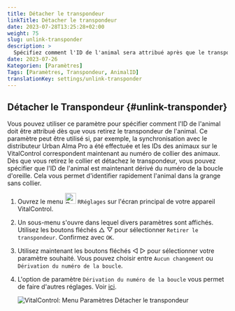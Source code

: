 ```yaml
---
title: Détacher le transpondeur
linkTitle: Détacher le transpondeur
date: 2023-07-28T13:25:28+02:00
weight: 75
slug: unlink-transponder
description: >
  Spécifiez comment l'ID de l'animal sera attribué après que le transpondeur a été détaché.
date: 2023-07-26
Kategorien: [Paramètres]
Tags: [Paramètres, Transpondeur, AnimalID]
translationKey: settings/unlink-transponder
---
```

## Détacher le Transpondeur {#unlink-transponder}

Vous pouvez utiliser ce paramètre pour spécifier comment l'ID de l'animal doit être attribué dès que vous retirez le transpondeur de l'animal. Ce paramètre peut être utilisé si, par exemple, la synchronisation avec le distributeur Urban Alma Pro a été effectuée et les IDs des animaux sur le VitalControl correspondent maintenant au numéro de collier des animaux. Dès que vous retirez le collier et détachez le transpondeur, vous pouvez spécifier que l'ID de l'animal est maintenant dérivé du numéro de la boucle d'oreille. Cela vous permet d'identifier rapidement l'animal dans la grange sans collier.

1. Ouvrez le menu <img src="/icons/gear.svg" width="25" align="bottom" alt="Paramètres" /> `RRéglages` sur l'écran principal de votre appareil VitalControl.

2. Un sous-menu s'ouvre dans lequel divers paramètres sont affichés. Utilisez les boutons fléchés △ ▽ pour sélectionner `Retirer le transpondeur`. Confirmez avec `OK`.

3. Utilisez maintenant les boutons fléchés ◁ ▷ pour sélectionner votre paramètre souhaité. Vous pouvez choisir entre `Aucun changement` ou `Dérivation du numéro de la boucle`.

4. L'option de paramètre `Dérivation du numéro de la boucle` vous permet de faire d'autres réglages. Voir [ici](/fr/docs/settings/animal-registration/#digit-of-the-new-id).

   ![VitalControl: Menu Paramètres Détacher le transpondeur](../images/unlink-transponder.png "Détacher le transpondeur")
